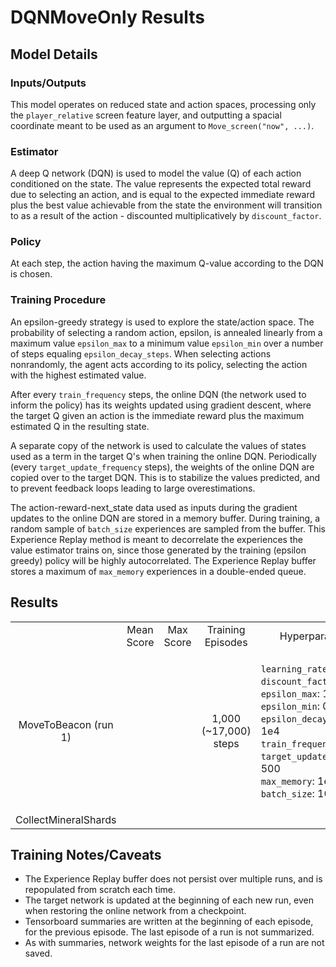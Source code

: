 # DQNMoveOnly Results

## Model Details

### Inputs/Outputs
This model operates on reduced state and action spaces, processing only the `player_relative` screen feature layer, and outputting a spacial coordinate meant to be used as an argument to `Move_screen("now", ...)`.

### Estimator
A deep Q network (DQN) is used to model the value (Q) of each action conditioned on the state. The value represents the expected total reward due to selecting an action, and is equal to the expected immediate reward plus the best value achievable from the state the environment will transition to as a result of the action - discounted multiplicatively by `discount_factor`.

### Policy
At each step, the action having the maximum Q-value according to the DQN is chosen.

### Training Procedure
An epsilon-greedy strategy is used to explore the state/action space. The probability of selecting a random action, epsilon, is annealed linearly from a maximum value `epsilon_max` to a minimum value `epsilon_min` over a number of steps equaling `epsilon_decay_steps`. When selecting actions nonrandomly, the agent acts according to its policy, selecting the action with the highest estimated value.

After every `train_frequency` steps, the online DQN (the network used to inform the policy) has its weights updated using gradient descent, where the target Q given an action is the immediate reward plus the maximum estimated Q in the resulting state.

A separate copy of the network is used to calculate the values of states used as a term in the target Q's when training the online DQN. Periodically (every `target_update_frequency` steps), the weights of the online DQN are copied over to the target DQN. This is to stabilize the values predicted, and to prevent feedback loops leading to large overestimations.

The action-reward-next_state data used as inputs during the gradient updates to the online DQN are stored in a memory buffer. During training, a random sample of `batch_size` experiences are sampled from the buffer. This Experience Replay method is meant to decorrelate the experiences the value estimator trains on, since those generated by the training (epsilon greedy) policy will be highly autocorrelated. The Experience Replay buffer stores a maximum of `max_memory` experiences in a double-ended queue.

## Results
<table align="center">
  <tr>
    <td align="center"></td>
    <td align="center">Mean Score</td>
    <td align="center">Max Score</td>
    <td align="center">Training Episodes</td>
    <td align="center">Hyperparameters</td>
    <td align="center">Checkpoint</td>
    <td align="center">Notes</td>

  </tr>
  <tr>
    <td align="center">MoveToBeacon (run 1)</td>
    <td align="center"></td>
    <td align="center"></td>
    <td align="center">1,000 (~17,000) steps</td>
    <td align="left"><code>learning_rate</code>: 1e-5<br>
                       <code>discount_factor</code>: 0.95<br>
                       <code>epsilon_max</code>: 1.0<br>
                       <code>epsilon_min</code>: 0.01<br>
                       <code>epsilon_decay_steps</code>: 1e4<br>
                       <code>train_frequency</code>> 1<br>
                       <code>target_update_frequency</code>: 500<br>
                       <code>max_memory</code>: 1e4<br>
                       <code>batch_size</code>: 16
                     </td>
    <td align="center"><a href="https://drive.google.com/file/d/18BTNB8T2JHdEyw_Fg34lrJcsA0pSst5L/view?usp=sharing">GDrive</a></td>
    <td align="center"><ol><li><code>`step_mul`</code> flag set to 16 during training.</li>
                           <li>failed to learn an optimal policy, gets stuck at edge of beacon.</li>
                       </ol></td>
  </tr>
  <tr>
    <td align="center">CollectMineralShards</td>
    <td align="center"></td>
    <td align="center"></td>
    <td align="center"></td>
    <td align="left"></td>
    <td align="center"></td>
    <td align="center"></td>
  </tr>
</table>

## Training Notes/Caveats
* The Experience Replay buffer does not persist over multiple runs, and is repopulated from scratch each time.
* The target network is updated at the beginning of each new run, even when restoring the online network from a checkpoint.
* Tensorboard summaries are written at the beginning of each episode, for the previous episode. The last episode of a run is not summarized.
* As with summaries, network weights for the last episode of a run are not saved.